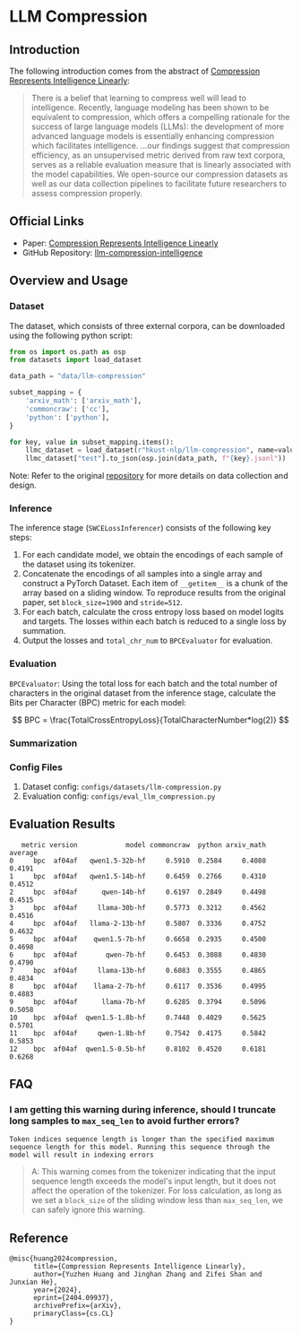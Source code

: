 # LLM Compression

## Introduction

The following introduction comes from the abstract of [Compression Represents Intelligence Linearly](https://arxiv.org/abs/2404.09937):

>There is a belief that learning to compress well will lead to intelligence. Recently, language modeling has been shown to be equivalent to compression, which offers a compelling rationale for the success of large language models (LLMs): the development of more advanced language models is essentially enhancing compression which facilitates intelligence. ...our findings suggest that compression efficiency, as an unsupervised metric derived from raw text corpora, serves as a reliable evaluation measure that is linearly associated with the model capabilities. We open-source our compression datasets as well as our data collection pipelines to facilitate future researchers to assess compression properly. 


## Official Links

- Paper: [Compression Represents Intelligence Linearly](https://arxiv.org/abs/2404.09937)
- GitHub Repository: [llm-compression-intelligence](https://github.com/hkust-nlp/llm-compression-intelligence)


## Overview and Usage 

### Dataset
The dataset, which consists of three external corpora, can be downloaded using the following python script:

```python
from os import os.path as osp
from datasets import load_dataset

data_path = "data/llm-compression"

subset_mapping = {
    'arxiv_math': ['arxiv_math'],
    'commoncraw': ['cc'],
    'python': ['python'],
}

for key, value in subset_mapping.items():
    llmc_dataset = load_dataset(r"hkust-nlp/llm-compression", name=value)
    llmc_dataset["test"].to_json(osp.join(data_path, f"{key}.jsonl"))
```

Note: Refer to the original [repository](https://github.com/hkust-nlp/llm-compression-intelligence) for more details on data collection and design.


### Inference

The inference stage (`SWCELossInferencer`) consists of the following key steps:

1. For each candidate model, we obtain the encodings of each sample of the dataset using its tokenizer.
2. Concatenate the encodings of all samples into a single array and construct a PyTorch Dataset. Each item of `__getitem__` is a chunk of the array based on a sliding window. To reproduce results from the original paper, set `block_size=1900` and `stride=512`.
3. For each batch, calculate the cross entropy loss based on model logits and targets. The losses within each batch is reduced to a single loss by summation.
4. Output the losses and `total_chr_num` to `BPCEvaluator` for evaluation.


### Evaluation

`BPCEvaluator`: Using the total loss for each batch and the total number of characters in the original dataset from the inference stage, calculate the Bits per Character (BPC) metric for each model:

$$ BPC = \frac{TotalCrossEntropyLoss}{TotalCharacterNumber*log(2)} $$


### Summarization



### Config Files

1. Dataset config: `configs/datasets/llm-compression.py`
2. Evaluation config: `configs/eval_llm_compression.py`

## Evaluation Results
```
   metric version            model commoncraw  python arxiv_math  average
0     bpc  af04af   qwen1.5-32b-hf     0.5910  0.2584     0.4080   0.4191
1     bpc  af04af   qwen1.5-14b-hf     0.6459  0.2766     0.4310   0.4512
2     bpc  af04af      qwen-14b-hf     0.6197  0.2849     0.4498   0.4515
3     bpc  af04af     llama-30b-hf     0.5773  0.3212     0.4562   0.4516
4     bpc  af04af   llama-2-13b-hf     0.5807  0.3336     0.4752   0.4632
5     bpc  af04af    qwen1.5-7b-hf     0.6658  0.2935     0.4500   0.4698
6     bpc  af04af       qwen-7b-hf     0.6453  0.3088     0.4830   0.4790
7     bpc  af04af     llama-13b-hf     0.6083  0.3555     0.4865   0.4834
8     bpc  af04af    llama-2-7b-hf     0.6117  0.3536     0.4995   0.4883
9     bpc  af04af      llama-7b-hf     0.6285  0.3794     0.5096   0.5058
10    bpc  af04af  qwen1.5-1.8b-hf     0.7448  0.4029     0.5625   0.5701
11    bpc  af04af     qwen-1.8b-hf     0.7542  0.4175     0.5842   0.5853
12    bpc  af04af  qwen1.5-0.5b-hf     0.8102  0.4520     0.6181   0.6268
```


## FAQ

### I am getting this warning during inference, should I truncate long samples to `max_seq_len` to avoid further errors?
```
Token indices sequence length is longer than the specified maximum sequence length for this model. Running this sequence through the model will result in indexing errors
```
>A: This warning comes from the tokenizer indicating that the input sequence length exceeds the model's input length, but it does not affect the operation of the tokenizer. For loss calculation, as long as we set a `block_size` of the sliding window less than `max_seq_len`, we can safely ignore this warning.


## Reference
```
@misc{huang2024compression,
      title={Compression Represents Intelligence Linearly}, 
      author={Yuzhen Huang and Jinghan Zhang and Zifei Shan and Junxian He},
      year={2024},
      eprint={2404.09937},
      archivePrefix={arXiv},
      primaryClass={cs.CL}
}
```
